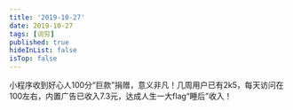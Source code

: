 ```yaml
---
title: '2019-10-27'
date: 2019-10-27
tags: [词穷]
published: true
hideInList: false
isTop: false
---
```


小程序收到好心人100分“巨款”捐赠，意义非凡！几周用户已有2k5，每天访问在100左右，内置广告已收入7.3元，达成人生一大flag“睡后”收入！
